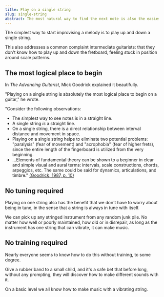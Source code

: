 ```yaml
---
title: Play on a single string
slug: single-string
abstract: The most natural way to find the next note is also the easiest way to move up and down the fretboard.
---
```


The simplest way to start improvising a melody
is to play up and down a single string.

This also addresses a common complaint intermediate guitarists: that they don't know how to play up and down the fretboard, 
feeling stuck in position around scale patterns.

## The most logical place to begin

In _The Advancing Guitarist_, 
Mick Goodrick explained it beautifully.

"Playing on a single string is absolutely the most logical place to begin on a guitar,"
he wrote.

"Consider the following observations:

* The simplest way to see notes is in a straight line.
* A single string *is* a straight line.
* On a single string, there is a direct relationship between interval distance and movement in space.
* Playing on a single string helps to eliminate two potential problems: "paralysis" (fear of movement)
and "acrophobia" (fear of higher frets),
since the entire length of the fingerboard is utilized from the very beginning.
* ...Elements of fundamental theory can be shown to a beginner in clear and simple visual and aural terms:
intervals, scale constructions, chords, arpeggios, etc.
The same could be said for dynamics, articulations, and timbre."
[(Goodrick, 1987, p. 10)](references.html#goodrick-1987)

## No tuning required

Playing on one string also has the benefit that we don't have to worry about being in tune,
in the sense that a string is always in tune with itself.

We can pick up any stringed instrument from any random junk pile.
No matter how well or poorly maintained,
how old or in disrepair,
as long as the instrument has one string that can vibrate,
it can make music.

## No training required

Nearly everyone seems to know how to do this without training,
to some degree.

Give a rubber band to a small child, and it's a safe bet that before long, without any prompting, they will discover how to make different sounds with it.

On a basic level we all know how to make music with a vibrating string.



